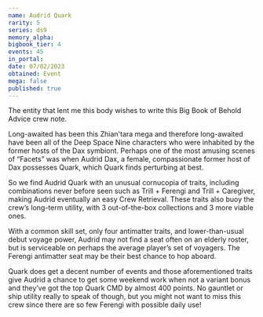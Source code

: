 ```yaml
---
name: Audrid Quark
rarity: 5
series: ds9
memory_alpha:
bigbook_tier: 4
events: 45
in_portal:
date: 07/02/2023
obtained: Event
mega: false
published: true
---
```


The entity that lent me this body wishes to write this Big Book of Behold Advice crew note.

Long-awaited has been this Zhian'tara mega and therefore long-awaited have been all of the Deep Space Nine characters who were inhabited by the former hosts of the Dax symbiont.  Perhaps one of the most amusing scenes of “Facets” was when Audrid Dax, a female, compassionate former host of Dax possesses Quark, which Quark finds perturbing at best.

So we find Audrid Quark with an unusual cornucopia of traits, including combinations never before seen such as Trill + Ferengi and Trill + Caregiver, making Audrid eventually an easy Crew Retrieval.  These traits also buoy the crew’s long-term utility, with 3 out-of-the-box collections and 3 more viable ones.

With a common skill set, only four antimatter traits, and lower-than-usual debut voyage power, Audrid may not find a seat often on an elderly roster, but is serviceable on perhaps the average player’s set of voyagers.  The Ferengi antimatter seat may be their best chance to hop aboard.

Quark does get a decent number of events and those aforementioned traits give Audrid a chance to get some weekend work when not a variant bonus and they’ve got the top Quark CMD by almost 400 points.  No gauntlet or ship utility really to speak of though, but you might not want to miss this crew since there are so few Ferengi with possible daily use!

